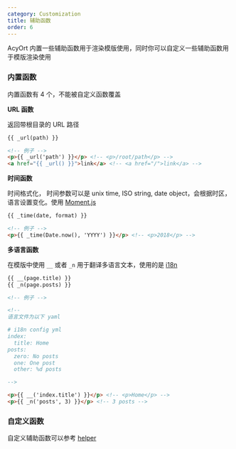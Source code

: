 ```yaml
---
category: Customization
title: 辅助函数
order: 6
---
```


AcyOrt 内置一些辅助函数用于渲染模版使用，同时你可以自定义一些辅助函数用于模版渲染使用

### 内置函数

内置函数有 4 个，不能被自定义函数覆盖

**URL 函数**

返回带根目录的 URL 路径

```html
{{ _url(path) }}

<!-- 例子 -->
<p>{{ _url('path') }}</p> <!-- <p>/root/path</p> -->
<a href="{{ _url() }}">link</a> <!-- <a href="/">link</a> -->
```

**时间函数**

时间格式化， 时间参数可以是 unix time, ISO string, date object，会根据时区，语言设置变化。使用 [Moment.js](http://momentjs.com/)

```html
{{ _time(date, format) }}

<!-- 例子 -->
<p>{{ _time(Date.now(), 'YYYY') }}</p> <!-- <p>2018</p> -->
```

**多语言函数**

在模版中使用 `__` 或者 `_n` 用于翻译多语言文本，使用的是 [i18n](https://github.com/acyortjs/i18n)

```html
{{ __(page.title) }}
{{ _n(page.posts) }}

<!-- 例子 -->

<!--
语言文件为以下 yaml

# i18n config yml
index:
  title: Home
posts:
  zero: No posts
  one: One post
  other: %d posts

-->

<p>{{ __('index.title') }}</p> <!-- <p>Home</p> -->
<p>{{ _n('posts', 3) }}</p> <!-- 3 posts -->
```

### 自定义函数

自定义辅助函数可以参考 [helper](/api/helper/)
